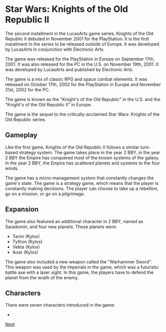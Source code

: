 # Star Wars: Knights of the Old Republic II

The second installment in the LucasArts game series, Knights of the Old Republic II debuted in November 2001 for the PlayStation. It is the first installment in the series to be released outside of Europe. It was developed by LucasArts in conjunction with Electronic Arts.

The game was released for the PlayStation in Europe on September 17th, 2001. It was also released for the PC in the U.S. on November 19th, 2001. It was developed by LucasArts and published by Electronic Arts.

The game is a mix of classic RPG and space combat elements. It was released on October 17th, 2002 for the PlayStation in Europe and November 21st, 2002 for the PC.

The game is known as the "Knight's of the Old Republic" in the U.S. and the "Knight's of the Old Republic II" in Europe.

The game is the sequel to the critically-acclaimed Star Wars: Knights of the Old Republic series.

## Gameplay

Like the first game, Knights of the Old Republic II follows a similar turn-based strategy system. The game takes place in the year 2 BBY, in the year 2 BBY the Empire has conquered most of the known systems of the galaxy. In the year 2 BBY, the Empire has scattered planets and systems to the four winds.

The game has a micro-management system that constantly changes the game's state. The game is a strategy game, which means that the player is constantly making decisions. The player can choose to take up a rebellion, go on a mission, or go on a pilgrimage.

## Expansion

The game also featured an additional character in 2 BBY, named as Saradomin, and four new planets. These planets were:

*   Tarim (Kylos)
*   Tython (Kylos)
*   Vekta (Kylos)
*   Iksar (Kylos)

The game also included a new weapon called the "Warhammer Sword". This weapon was used by the Imperials in the game, which was a futuristic battle axe with a laser sight. In this game, the players have to defend the planet from the wrath of the enemy.

## Characters

There were seven characters introduced in the game:

*
[Next](492.md)